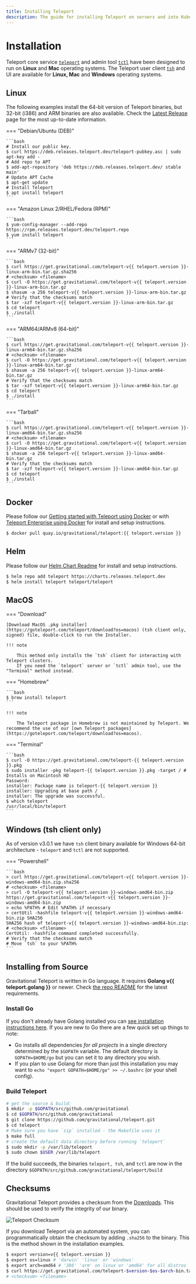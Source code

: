 ```yaml
---
title: Installing Teleport
description: The guide for installing Teleport on servers and into Kubernetes clusters
---
```


# Installation

Teleport core service [`teleport`](cli-docs.md#teleport) and admin tool [`tctl`](cli-docs.md#tctl) have been designed to run on **Linux** and **Mac** operating systems. The Teleport user client [`tsh`](cli-docs.md#tsh) and UI are available for **Linux, Mac** and **Windows** operating systems.

## Linux

The following examples install the 64-bit version of Teleport binaries, but
32-bit (i386) and ARM binaries are also available. Check the [Latest
Release](https://gravitational.com/teleport/download/) page for the most
up-to-date information.

=== "Debian/Ubuntu (DEB)"

    ```bash
    # Install our public key.
    $ curl https://deb.releases.teleport.dev/teleport-pubkey.asc | sudo apt-key add -
    # Add repo to APT
    $ add-apt-repository 'deb https://deb.releases.teleport.dev/ stable main'
    # Update APT Cache
    $ apt-get update
    # Install Teleport
    $ apt install teleport
    ```

=== "Amazon Linux 2/RHEL/Fedora (RPM)"

    ```bash
    $ yum-config-manager --add-repo https://rpm.releases.teleport.dev/teleport.repo
    $ yum install teleport
    ```

=== "ARMv7 (32-bit)"

    ```bash
    $ curl https://get.gravitational.com/teleport-v{{ teleport.version }}-linux-arm-bin.tar.gz.sha256
    # <checksum> <filename>
    $ curl -O https://get.gravitational.com/teleport-v{{ teleport.version }}-linux-arm-bin.tar.gz
    $ shasum -a 256 teleport-v{{ teleport.version }}-linux-arm-bin.tar.gz
    # Verify that the checksums match
    $ tar -xzf teleport-v{{ teleport.version }}-linux-arm-bin.tar.gz
    $ cd teleport
    $ ./install
    ```

=== "ARM64/ARMv8 (64-bit)"

    ```bash
    $ curl https://get.gravitational.com/teleport-v{{ teleport.version }}-linux-arm64-bin.tar.gz.sha256
    # <checksum> <filename>
    $ curl -O https://get.gravitational.com/teleport-v{{ teleport.version }}-linux-arm64-bin.tar.gz
    $ shasum -a 256 teleport-v{{ teleport.version }}-linux-arm64-bin.tar.gz
    # Verify that the checksums match
    $ tar -xzf teleport-v{{ teleport.version }}-linux-arm64-bin.tar.gz
    $ cd teleport
    $ ./install
    ```

=== "Tarball"

    ```bash
    $ curl https://get.gravitational.com/teleport-v{{ teleport.version }}-linux-amd64-bin.tar.gz.sha256
    # <checksum> <filename>
    $ curl -O https://get.gravitational.com/teleport-v{{ teleport.version }}-linux-amd64-bin.tar.gz
    $ shasum -a 256 teleport-v{{ teleport.version }}-linux-amd64-bin.tar.gz
    # Verify that the checksums match
    $ tar -xzf teleport-v{{ teleport.version }}-linux-amd64-bin.tar.gz
    $ cd teleport
    $ ./install
    ```

## Docker

Please follow our [Getting started with Teleport using Docker](quickstart-docker.md) or with [Teleport Enterprise using Docker](enterprise/quickstart-enterprise.md#run-teleport-enterprise-using-docker) for install and setup instructions.

```bash
$ docker pull quay.io/gravitational/teleport:{{ teleport.version }}
```

## Helm
Please follow our [Helm Chart Readme](https://github.com/gravitational/teleport/tree/master/examples/chart/teleport) for install and setup instructions.

```bash
$ helm repo add teleport https://charts.releases.teleport.dev
$ helm install teleport teleport/teleport
```

## MacOS

=== "Download"

    [Download MacOS .pkg installer](https://goteleport.com/teleport/download?os=macos) (tsh client only, signed) file, double-click to run the Installer.

    !!! note

        This method only installs the `tsh` client for interacting with Teleport clusters.
        If you need the `teleport` server or `tctl` admin tool, use the "Terminal" method instead.

=== "Homebrew"

    ```bash
    $ brew install teleport
    ```

    !!! note

        The Teleport package in Homebrew is not maintained by Teleport. We recommend the use of our [own Teleport packages](https://goteleport.com/teleport/download?os=macos).

=== "Terminal"

    ```bash
    $ curl -O https://get.gravitational.com/teleport-{{ teleport.version }}.pkg
    $ sudo installer -pkg teleport-{{ teleport.version }}.pkg -target / # Installs on Macintosh HD
    Password:
    installer: Package name is teleport-{{ teleport.version }}
    installer: Upgrading at base path /
    installer: The upgrade was successful.
    $ which teleport
    /usr/local/bin/teleport
    ```


## Windows (tsh client only)

As of version v3.0.1 we have `tsh` client binary available for Windows 64-bit
architecture - `teleport` and `tctl` are not supported.

=== "Powershell"

    ```bash
    > curl https://get.gravitational.com/teleport-v{{ teleport.version }}-windows-amd64-bin.zip.sha256
    # <checksum> <filename>
    > curl -O teleport-v{{ teleport.version }}-windows-amd64-bin.zip https://get.gravitational.com/teleport-v{{ teleport.version }}-windows-amd64-bin.zip
    > echo %PATH% # Edit %PATH% if necessary
    > certUtil -hashfile teleport-v{{ teleport.version }}-windows-amd64-bin.zip SHA256
    SHA256 hash of teleport-v{{ teleport.version }}-windows-amd64-bin.zip:
    # <checksum> <filename>
    CertUtil: -hashfile command completed successfully.
    # Verify that the checksums match
    # Move `tsh` to your %PATH%
    ```

## Installing from Source

Gravitational Teleport is written in Go language. It requires **Golang v{{ teleport.golang }}**
or newer. Check [the repo
README](https://github.com/gravitational/teleport#building-teleport) for the
latest requirements.

### Install Go

If you don't already have Golang installed you can [see installation
instructions here](https://golang.org/doc/install). If you are new to Go there
are a few quick set up things to note:

- Go installs all dependencies _for all projects_ in a single directory
  determined by the `$GOPATH` variable. The default directory is
  `GOPATH=$HOME/go` but you can set it to any directory you wish.
- If you plan to use Golang for more than just this installation you may want to
  `echo "export GOPATH=$HOME/go" >> ~/.bashrc` (or your shell config).

### Build Teleport

```bash
# get the source & build:
$ mkdir -p $GOPATH/src/github.com/gravitational
$ cd $GOPATH/src/github.com/gravitational
$ git clone https://github.com/gravitational/teleport.git
$ cd teleport
# Make sure you have `zip` installed - the Makefile uses it
$ make full
# create the default data directory before running `teleport`
$ sudo mkdir -p /var/lib/teleport
$ sudo chown $USER /var/lib/teleport
```

If the build succeeds, the binaries `teleport, tsh`, and `tctl` are now in the
directory `$GOPATH/src/github.com/gravitational/teleport/build`

<!-- Notes on what to do if the build does not succeed, troubleshooting -->


## Checksums

Gravitational Teleport provides a checksum from the [Downloads](https://gravitational.com/teleport/download/).
This should be used to verify the integrity of our binary.

![Teleport Checksum](../img/teleport-sha.png)

If you download Teleport via an automated system, you can programmatically
obtain the checksum  by adding `.sha256` to the binary. This is the method shown
in the installation examples.

```bash
$ export version=v{{ teleport.version }}
$ export os=linux # 'darwin' 'linux' or 'windows'
$ export arch=amd64 # '386' 'arm' on linux or 'amd64' for all distros
$ curl https://get.gravitational.com/teleport-$version-$os-$arch-bin.tar.gz.sha256
# <checksum> <filename>
```
